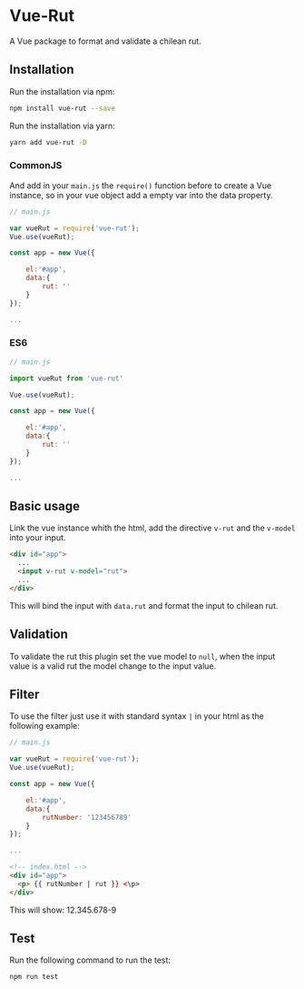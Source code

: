 # Vue-Rut

A Vue package to format and validate a chilean rut.
 
## Installation

Run the installation via npm:

```bash
npm install vue-rut --save
```
Run the installation via yarn:

```bash
yarn add vue-rut -D
```
### CommonJS

And add in your `main.js`  the `require()` function before to create a Vue instance, so in your vue object add a empty var into the data property.

```javascript
// main.js

var vueRut = require('vue-rut');
Vue.use(vueRut);

const app = new Vue({

    el:'#app',
    data:{
        rut: ''
    }
});

...

```
### ES6


```javascript
// main.js

import vueRut from 'vue-rut'

Vue.use(vueRut);

const app = new Vue({

    el:'#app',
    data:{
        rut: ''
    }
});

...

```

## Basic usage

Link the vue instance whith the html, add the directive `v-rut` and the `v-model` into your input.

```html
<div id="app">
  ...
  <input v-rut v-model="rut">
  ...
</div>
```

This will bind the input with `data.rut` and format the input to chilean rut.

## Validation

To validate the rut this plugin set the vue model to `null`, when the input value is a valid rut the model change to the input value.

## Filter

To use the filter just use it with standard syntax `|` in your html as the following example:

```javascript
// main.js

var vueRut = require('vue-rut');
Vue.use(vueRut);

const app = new Vue({

    el:'#app',
    data:{
        rutNumber: '123456789'
    }
});

...

```
```html
<!-- index.html -->
<div id="app">
  <p> {{ rutNumber | rut }} <\p>
</div>
```
This will show: 12.345.678-9

## Test
 
 Run the following command to run the test:
 
 ```bash
npm run test
```

